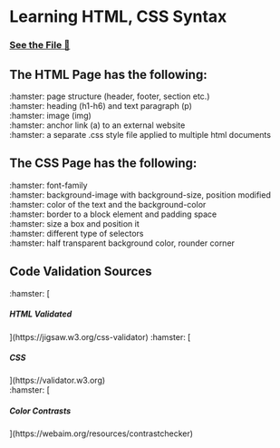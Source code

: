 <H1> Learning HTML, CSS Syntax </H1>

[<h3>See the File :roller_coaster:</h3>](http://users.metropolia.fi/~ekaterv/CSS%20Assignment%202/Prog.html)

<h2> The HTML Page has the following: </h2>
:hamster: page structure (header, footer, section etc.) <br>
:hamster: heading (h1-h6) and text paragraph (p) <br>
:hamster: image (img) <br>
:hamster: anchor link (a) to an external website <br>
:hamster: a separate .css style file applied  to multiple html documents <br>


<h2> The CSS Page has the following: </h2>
:hamster: font-family <br>
:hamster: background-image with background-size, position modified <br>
:hamster: color of the text and the background-color <br>
:hamster: border to a block element and padding space <br>
:hamster: size a box and position it <br>
:hamster: different type of selectors  <br>
:hamster: half transparent background color, rounder corner <br>

<h2>Code Validation Sources</h2>
:hamster: [<h5>HTML Validated </h5>](https://jigsaw.w3.org/css-validator)
:hamster: [<h5>CSS</h5>](https://validator.w3.org)<br>
:hamster: [<h5>Color Contrasts</h5>](https://webaim.org/resources/contrastchecker)



